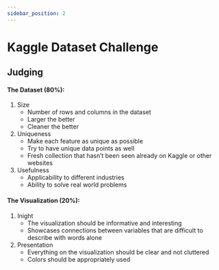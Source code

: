 ```yaml
---
sidebar_position: 2
---
```


# Kaggle Dataset Challenge

## Judging

#### The Dataset (80%):
1. Size
   * Number of rows and columns in the dataset
   * Larger the better
   * Cleaner the better
2. Uniqueness
   * Make each feature as unique as possible
   * Try to have unique data points as well
   * Fresh collection that hasn’t been seen already on Kaggle or other websites
3. Usefulness
   * Applicability to different industries
   * Ability to solve real world problems


#### The Visualization (20%):
1. Inight
   * The visualization should be informative and interesting
   * Showcases connections between variables that are difficult to describe with words alone
2. Presentation
   * Everything on the visualization should be clear and not cluttered
   * Colors should be appropriately used
